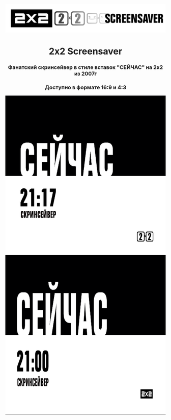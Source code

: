 <img src=https://github.com/chelka0/2x2-Screensaver/blob/main/scr1.png/></h1>
<h1 align="center">2x2 Screensaver

<h3 align="center">Фанатский скринсейвер в стиле вставок "СЕЙЧАС" на 2х2 из 2007г</h3>
<h3 align="center">Доступно в формате 16:9 и 4:3</h3>

 
<img align="center" src=https://github.com/chelka0/2x2-Screensaver/blob/main/scr1-1.png height="500"></h1>
<img align="center" src=https://github.com/chelka0/2x2-Screensaver/blob/main/scr1-2.png height="500"></h1>
